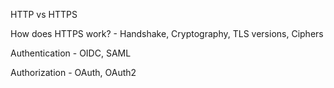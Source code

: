 HTTP vs HTTPS

How does HTTPS work? - Handshake, Cryptography, TLS versions, Ciphers


Authentication - OIDC, SAML

Authorization - OAuth, OAuth2

